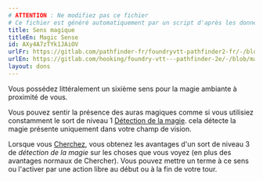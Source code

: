 ```yaml
---
# ATTENTION : Ne modifiez pas ce fichier
# Ce fichier est généré automatiquement par un script d'après les données du module Foundry VTT officiel et de sa traduction
title: Sens magique
titleEn: Magic Sense
id: AXy4A7zTYk1JAiOV
urlFr: https://gitlab.com/pathfinder-fr/foundryvtt-pathfinder2-fr/-/blob/master/data/feats/AXy4A7zTYk1JAiOV.htm
urlEn: https://gitlab.com/hooking/foundry-vtt---pathfinder-2e/-/blob/master/packs/data/feats.db/magic-sense.json
layout: dons
---
```

Vous possédez littéralement un sixième sens pour la magie ambiante à proximité de vous.

Vous pouvez sentir la présence des auras magiques comme si vous utilisiez constamment le sort de niveau 1 [Détection de la magie](../sorts/détection-de-la-magie.md). cela détecte la magie présente uniquement dans votre champ de vision.

Lorsque vous [Cherchez](../actions/chercher.md), vous obtenez les avantages d'un sort de niveau 3 de *détection de la magie* sur les choses que vous voyez  (en plus des avantages normaux de Chercher). Vous pouvez mettre un terme à ce sens ou l'activer par une action libre au début ou à la fin de votre tour.
